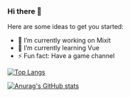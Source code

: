 ### Hi there 👋

Here are some ideas to get you started:

- 🔭 I’m currently working on Mixit
- 🌱 I’m currently learning Vue
- ⚡ Fun fact: Have a game channel

[![Top Langs](https://github-readme-stats.vercel.app/api/top-langs/?username=MaxMorozov23&layout=compact)](https://github.com/anuraghazra/github-readme-stats)

[![Anurag's GitHub stats](https://github-readme-stats.vercel.app/api?username=MaxMorozov23)](https://github.com/anuraghazra/github-readme-stats)

